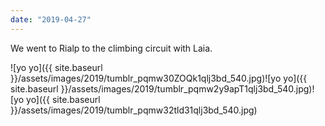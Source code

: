 ```yaml
---
date: "2019-04-27"
---
```


We went to Rialp to the climbing circuit with Laia.

![yo yo]({{ site.baseurl }}/assets/images/2019/tumblr_pqmw30ZOQk1qlj3bd_540.jpg)![yo yo]({{ site.baseurl }}/assets/images/2019/tumblr_pqmw2y9apT1qlj3bd_540.jpg)![yo yo]({{ site.baseurl }}/assets/images/2019/tumblr_pqmw32tld31qlj3bd_540.jpg)

